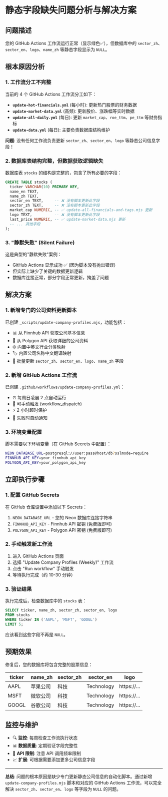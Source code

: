 # 静态字段缺失问题分析与解决方案

## 问题描述

您的 GitHub Actions 工作流运行正常（显示绿色✅），但数据库中的 `sector_zh`、`sector_en`、`logo`、`name_zh` 等静态字段显示为 `NULL`。

## 根本原因分析

### 1. 工作流分工不完整

当前的 4 个 GitHub Actions 工作流分工如下：

- **`update-hot-financials.yml`** (每小时): 更新热门股票的财务数据
- **`update-market-data.yml`** (高频): 更新股价、涨跌幅等实时数据  
- **`update-all-daily.yml`** (每日): 更新 `market_cap`、`roe_ttm`、`pe_ttm` 等财务指标
- **`update-data.yml`** (每日): 主要负责数据库结构维护

**问题**: 没有任何工作流负责更新 `sector_zh`、`sector_en`、`logo` 等静态公司信息字段！

### 2. 数据库表结构完整，但数据获取逻辑缺失

数据库表 `stocks` 的结构是完整的，包含了所有必要的字段：
```sql
CREATE TABLE stocks (
  ticker VARCHAR(10) PRIMARY KEY,
  name_en TEXT,
  name_zh TEXT,
  sector_en TEXT,     -- ❌ 没有脚本更新此字段
  sector_zh TEXT,     -- ❌ 没有脚本更新此字段  
  market_cap NUMERIC, -- ✅ update-all-financials-and-tags.mjs 更新
  logo TEXT,          -- ❌ 没有脚本更新此字段
  last_price NUMERIC, -- ✅ update-market-data.mjs 更新
  -- ... 其他字段
);
```

### 3. "静默失败" (Silent Failure)

这是典型的"静默失败"案例：
- GitHub Actions 显示成功 ✅ (因为脚本没有抛出错误)
- 但实际上缺少了关键的数据更新逻辑
- 数据库连接正常，部分字段正常更新，掩盖了问题

## 解决方案

### 1. 新增专门的公司资料更新脚本

已创建 `_scripts/update-company-profiles.mjs`，功能包括：

- 📊 从 Finnhub API 获取公司基本信息
- 🏢 从 Polygon API 获取详细的公司资料
- 🌐 内置中英文行业分类映射
- 🏷️ 内置公司名称中文翻译映射
- 🔄 批量更新 `sector_zh`、`sector_en`、`logo`、`name_zh` 字段

### 2. 新增 GitHub Actions 工作流

已创建 `.github/workflows/update-company-profiles.yml`：

- ⏰ 每周日凌晨 2 点自动运行
- 🔧 可手动触发 (workflow_dispatch)
- ⚡ 2 小时超时保护
- 📧 失败时自动通知

### 3. 环境变量配置

脚本需要以下环境变量（在 GitHub Secrets 中配置）：

```bash
NEON_DATABASE_URL=postgresql://user:pass@host/db?sslmode=require
FINNHUB_API_KEY=your_finnhub_api_key
POLYGON_API_KEY=your_polygon_api_key  
```

## 立即执行步骤

### 1. 配置 GitHub Secrets

在 GitHub 仓库设置中添加以下 Secrets：

1. `NEON_DATABASE_URL` - 您的 Neon 数据库连接字符串
2. `FINNHUB_API_KEY` - Finnhub API 密钥 (免费版即可)
3. `POLYGON_API_KEY` - Polygon API 密钥 (免费版即可)

### 2. 手动触发新工作流

1. 进入 GitHub Actions 页面
2. 选择 "Update Company Profiles (Weekly)" 工作流
3. 点击 "Run workflow" 手动触发
4. 等待执行完成（约 10-30 分钟）

### 3. 验证结果

执行完成后，检查数据库中的 `stocks` 表：

```sql
SELECT ticker, name_zh, sector_zh, sector_en, logo 
FROM stocks 
WHERE ticker IN ('AAPL', 'MSFT', 'GOOGL') 
LIMIT 5;
```

应该看到这些字段不再是 `NULL`。

## 预期效果

修复后，您的数据库将包含完整的股票信息：

| ticker | name_zh | sector_zh | sector_en | logo |
|--------|---------|-----------|-----------|------|
| AAPL   | 苹果公司 | 科技      | Technology | https://... |
| MSFT   | 微软公司 | 科技      | Technology | https://... |
| GOOGL  | 谷歌公司 | 科技      | Technology | https://... |

## 监控与维护

- 🔍 **监控**: 每周检查工作流执行状态
- 📊 **数据质量**: 定期验证字段完整性
- 🔄 **API 限制**: 注意 API 调用频率限制
- 📈 **扩展**: 可根据需要添加更多公司信息字段

---

**总结**: 问题的根本原因是缺少专门更新静态公司信息的自动化脚本。通过新增 `update-company-profiles.mjs` 脚本和对应的 GitHub Actions 工作流，可以完全解决 `sector_zh`、`sector_en`、`logo` 等字段为 `NULL` 的问题。